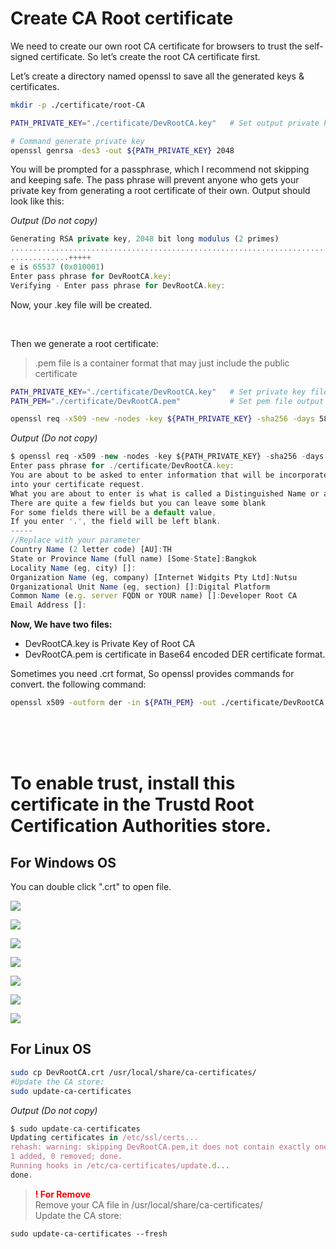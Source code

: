
# Create CA Root certificate
We need to create our own root CA certificate for browsers to trust the self-signed certificate. So let’s create the root CA certificate first.

Let’s create a directory named openssl to save all the generated keys & certificates.

```bash
mkdir -p ./certificate/root-CA

PATH_PRIVATE_KEY="./certificate/DevRootCA.key"   # Set output private key name.

# Command generate private key
openssl genrsa -des3 -out ${PATH_PRIVATE_KEY} 2048
```
You will be prompted for a passphrase, which I recommend not skipping and keeping safe. The pass phrase will prevent anyone who gets your private key from generating a root certificate of their own. Output should look like this:

<em>Output (Do not copy)</em>
```javascript
Generating RSA private key, 2048 bit long modulus (2 primes)
..................................................................................................+++++
.............+++++
e is 65537 (0x010001)
Enter pass phrase for DevRootCA.key:
Verifying - Enter pass phrase for DevRootCA.key:
```

Now, your .key file will be created.

<br>

Then we generate a root certificate:

> .pem file is a container format that may just include the public certificate 

```bash
PATH_PRIVATE_KEY="./certificate/DevRootCA.key"   # Set private key file location. 
PATH_PEM="./certificate/DevRootCA.pem"           # Set pem file output location. 

openssl req -x509 -new -nodes -key ${PATH_PRIVATE_KEY} -sha256 -days 5825 -out ${PATH_PEM}
```

<em>Output (Do not copy)</em>
```javascript
$ openssl req -x509 -new -nodes -key ${PATH_PRIVATE_KEY} -sha256 -days 5825 -out ${PATH_PEM}
Enter pass phrase for ./certificate/DevRootCA.key:
You are about to be asked to enter information that will be incorporated
into your certificate request.
What you are about to enter is what is called a Distinguished Name or a DN.
There are quite a few fields but you can leave some blank
For some fields there will be a default value,
If you enter '.', the field will be left blank.
-----
//Replace with your parameter
Country Name (2 letter code) [AU]:TH
State or Province Name (full name) [Some-State]:Bangkok
Locality Name (eg, city) []:
Organization Name (eg, company) [Internet Widgits Pty Ltd]:Nutsu
Organizational Unit Name (eg, section) []:Digital Platform
Common Name (e.g. server FQDN or YOUR name) []:Developer Root CA
Email Address []:
```

**Now, We have two files:**
*   DevRootCA.key is Private Key of Root CA
*   DevRootCA.pem is certificate in Base64 encoded DER certificate format. 

Sometimes you need .crt format, So openssl provides commands for convert. the following command:
```bash
openssl x509 -outform der -in ${PATH_PEM} -out ./certificate/DevRootCA.crt
```

<br><br><br>

# To enable trust, install this certificate in the Trustd Root Certification Authorities store.

## For Windows OS

You can double click ".crt" to open file. 

![](assets/images/rundll32_9Soq6SIkCt.png)

![](assets/images/rundll32_1LvcA0L523.png)

![](assets/images/rundll32_m6YPliJjQc.png)

![](assets/images/chrome_jEKqm91zXi.png)

![](assets/images/rundll32_sOhuZZRkBs.png)

![](assets/images/rundll32_LudSKo3xsY.png)

![](assets/images/rundll32_XQUMYMMdgk.png)

## For Linux OS
```bash
sudo cp DevRootCA.crt /usr/local/share/ca-certificates/
#Update the CA store: 
sudo update-ca-certificates
```

<em>Output (Do not copy)</em>
```javascript
$ sudo update-ca-certificates
Updating certificates in /etc/ssl/certs...
rehash: warning: skipping DevRootCA.pem,it does not contain exactly one certificate or CRL
1 added, 0 removed; done.
Running hooks in /etc/ca-certificates/update.d...
done.
```

> <font color="red">**! For Remove**<br></font>
> Remove your CA file in /usr/local/share/ca-certificates/ <br>
> Update the CA store: 
```
sudo update-ca-certificates --fresh
```